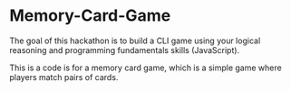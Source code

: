 # Memory-Card-Game
The goal of this hackathon is to build a CLI game using your logical reasoning and programming fundamentals skills (JavaScript).

This is a code is for a memory card game, which is a simple game where players match pairs of cards.
